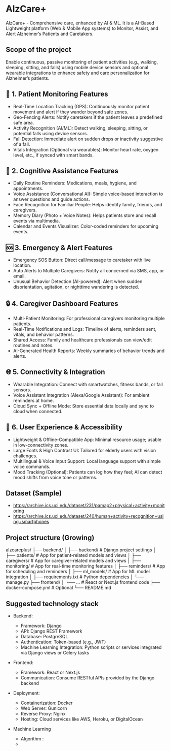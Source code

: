 # AlzCare+
AlzCare+ - Comprehensive care, enhanced by AI &amp; ML. It is a AI-Based Lightweight platform (Web & Mobile App systems) to Monitor, Assist, and Alert Alzheimer’s Patients and Caretakers.

## Scope of the project
Enable continuous, passive monitoring of patient activities (e.g., walking, sleeping, sitting, and falls) using mobile device sensors and optional wearable integrations to enhance safety and care personalization for Alzheimer’s patients.

## 🧠 1. Patient Monitoring Features
 - Real-Time Location Tracking (GPS): Continuously monitor patient movement and alert if they wander beyond safe zones.
 - Geo-Fencing Alerts: Notify caretakers if the patient leaves a predefined safe area.
 - Activity Recognition (AI/ML): Detect walking, sleeping, sitting, or potential falls using device sensors.
 - Fall Detection: Immediate alert on sudden drops or inactivity suggestive of a fall.
 - Vitals Integration (Optional via wearables): Monitor heart rate, oxygen level, etc., if synced with smart bands.

## 🧩 2. Cognitive Assistance Features
 - Daily Routine Reminders: Medications, meals, hygiene, and appointments.
 - Voice Assistance (Conversational AI): Simple voice-based interaction to answer questions and guide actions.
 - Face Recognition for Familiar People: Helps identify family, friends, and caregivers.
 - Memory Diary (Photo + Voice Notes): Helps patients store and recall events via multimedia.
 - Calendar and Events Visualizer: Color-coded reminders for upcoming events.

## 🆘 3. Emergency & Alert Features
 - Emergency SOS Button: Direct call/message to caretaker with live location.
 - Auto Alerts to Multiple Caregivers: Notify all concerned via SMS, app, or email.
 - Unusual Behavior Detection (AI-powered): Alert when sudden disorientation, agitation, or nighttime wandering is detected.

## 🔒 4. Caregiver Dashboard Features
 - Multi-Patient Monitoring: For professional caregivers monitoring multiple patients.
 - Real-Time Notifications and Logs: Timeline of alerts, reminders sent, vitals, and behavior patterns.
 - Shared Access: Family and healthcare professionals can view/edit routines and notes.
 - AI-Generated Health Reports: Weekly summaries of behavior trends and alerts.

## 🌐 5. Connectivity & Integration
 - Wearable Integration: Connect with smartwatches, fitness bands, or fall sensors.
 - Voice Assistant Integration (Alexa/Google Assistant): For ambient reminders at home.
 - Cloud Sync + Offline Mode: Store essential data locally and sync to cloud when connected.

## 🧩 6. User Experience & Accessibility
 - Lightweight & Offline-Compatible App: Minimal resource usage; usable in low-connectivity zones.
 - Large Fonts & High Contrast UI: Tailored for elderly users with vision challenges.
 - Multilingual & Voice Input Support: Local language support with simple voice commands.
 - Mood Tracking (Optional): Patients can log how they feel; AI can detect mood shifts from voice tone or patterns.

   
## Dataset (Sample)
 - https://archive.ics.uci.edu/dataset/231/pamap2+physical+activity+monitoring
 - https://archive.ics.uci.edu/dataset/240/human+activity+recognition+using+smartphones

## Project structure (Growing)
alzcareplus/
├── backend/
│   ├── backend/         # Django project settings
│   ├── patients/            # App for patient-related models and views
│   ├── caregivers/          # App for caregiver-related models and views
│   ├── monitoring/          # App for real-time monitoring features
│   ├── reminders/           # App for scheduling and reminders
│   ├── ml_models/           # App for ML model integration
│   ├── requirements.txt     # Python dependencies
│   └── manage.py
├── frontend/
│   └── ...                  # React or Next.js frontend code
├── docker-compose.yml       # Optional
└── README.md

## Suggested technology stack
 - Backend:
    - Framework: Django
    - API: Django REST Framework
    - Database: PostgreSQL
    - Authentication: Token-based (e.g., JWT)
    - Machine Learning Integration: Python scripts or services integrated via Django views or Celery tasks

 - Frontend:
    - Framework: React or Next.js
    - Communication: Consume RESTful APIs provided by the Django backend

 - Deployment:
    - Containerization: Docker
    - Web Server: Gunicorn
    - Reverse Proxy: Nginx
    - Hosting: Cloud services like AWS, Heroku, or DigitalOcean

- Machine Learning
    - Algorithm :
    - 
